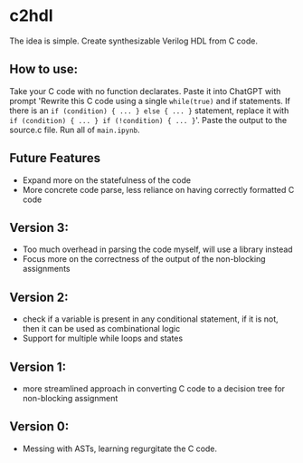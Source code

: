 # c2hdl
The idea is simple. Create synthesizable Verilog HDL from C code. 

## How to use: 
Take your C code with no function declarates. Paste it into ChatGPT with prompt 'Rewrite this C code using a single `while(true)` and if statements. If there is an `if (condition) { ... } else { ... }` statement, replace it with `if (condition) { ... } if (!condition) { ... }`'. Paste the output to the source.c file. Run all of `main.ipynb`. 

## Future Features
- Expand more on the statefulness of the code
- More concrete code parse, less reliance on having correctly formatted C code

## Version 3: 
- Too much overhead in parsing the code myself, will use a library instead
- Focus more on the correctness of the output of the non-blocking assignments

## Version 2: 
- check if a variable is present in any conditional statement, if it is not, then it can be used as combinational logic
- Support for multiple while loops and states

## Version 1: 
- more streamlined approach in converting C code to a decision tree for non-blocking assignment

## Version 0: 
- Messing with ASTs, learning regurgitate the C code. 